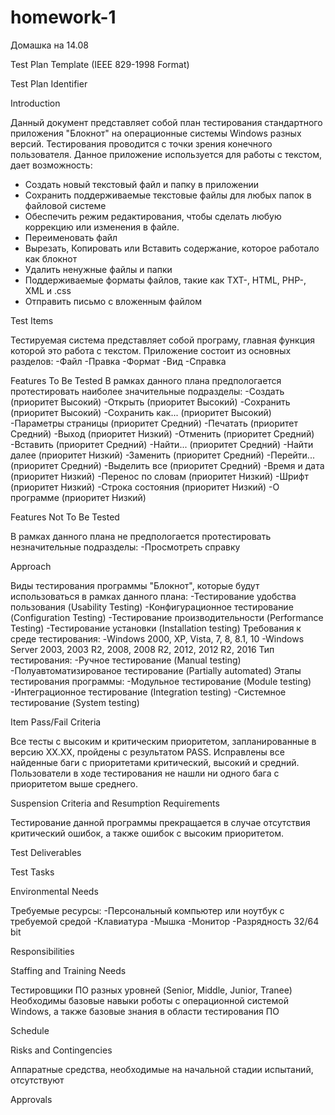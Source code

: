 # homework-1
Домашка на 14.08

Test Plan Template (IEEE 829-1998 Format) 
 
Test Plan Identifier 
 
Introduction 
 
Данный документ представляет собой план тестирования стандартного приложения "Блокнот" на операционные системы Windows разных версий. Тестирования проводится с точки зрения конечного пользователя.
Данное приложение используется для работы с текстом, дает возможность:
- Создать новый текстовый файл и папку в приложении
- Сохранить поддерживаемые текстовые файлы для любых папок в файловой системе
- Обеспечить режим редактирования, чтобы сделать любую коррекцию или изменения в файле.
- Переименовать файл
- Вырезать, Копировать или Вставить содержание, которое работало как блокнот
- Удалить ненужные файлы и папки
- Поддерживаемые форматы файлов, такие как TXT-, HTML, PHP-, XML и .css
- Отправить письмо с вложенным файлом
 
Test Items 
 
Тестируемая система представляет собой програму, главная функция которой это работа с текстом. Приложение состоит из основных разделов:
-Файл
-Правка
-Формат
-Вид
-Справка
 
Features To Be Tested
В рамках данного плана предпологается протестировать наиболее значительные подразделы:
-Создать (приоритет Высокий)
-Открыть (приоритет Высокий)
-Сохранить (приоритет Высокий)
-Сохранить как... (приоритет Высокий)
-Параметры страницы (приоритет Средний)
-Печатать (приоритет Средний)
-Выход (приоритет Низкий)
-Отменить (приоритет Средний)
-Вставить (приоритет Средний)
-Найти... (приоритет Средний)
-Найти далее (приоритет Низкий)
-Заменить (приоритет Средний)
-Перейти... (приоритет Средний)
-Выделить все (приоритет Средний)
-Время и дата (приоритет Низкий)
-Перенос по словам (приоритет Низкий)
-Шрифт (приоритет Низкий)
-Строка состояния (приоритет Низкий)
-О программе (приоритет Низкий)

Features Not To Be Tested
 
В рамках данного плана не предпологается протестировать незначительные подразделы:
-Просмотреть справку

Approach 
 
Виды тестирования программы "Блокнот", которые будут использоваться в рамках данного плана:
-Тестирование удобства пользования (Usability Testing)
-Конфигурационное тестирование (Configuration Testing)
-Тестирование производительности (Performance Testing)
-Тестирование установки (Installation testing)
Требования к среде тестирования:
-Windows 2000, XP, Vista, 7, 8, 8.1, 10
-Windows Server 2003, 2003 R2, 2008, 2008 R2, 2012, 2012 R2, 2016
Тип тестирования:
-Ручное тестирование (Manual testing)
-Полуавтоматизированое тестирование (Partially automated)
Этапы тестирования программы:
-Модульное тестирование (Module testing)
-Интеграционное тестирование (Integration testing)
-Системное тестирование (System testing)

Item Pass/Fail Criteria 

Все тесты с высоким и критическим приоритетом, запланированные в версию ХХ.ХХ, пройдены с результатом PASS. Исправлены все найденные баги с приоритетами критический, высокий и средний. Пользователи в ходе тестирования не нашли ни одного бага с приоритетом выше среднего.
 
Suspension Criteria and Resumption Requirements  
 
Тестирование данной программы прекращается в случае отсутствия критический ошибок, а также ошибок с высоким приоритетом. 
 
Test Deliverables 
 
Test Tasks 
 
Environmental Needs 

Требуемые ресурсы:
-Персональный компьютер или ноутбук с требуемой средой
-Клавиатура
-Мышка
-Монитор
-Разрядность 32/64 bit
  
Responsibilities 
 
Staffing and Training Needs 

Тестировщики ПО разных уровней (Senior, Middle, Junior, Tranee)
Необходимы базовые навыки роботы с операционной системой Windows, а также базовые знания в области тестирования ПО 
 
Schedule 

Risks and Contingencies 

Аппаратные средства, необходимые на начальной стадии испытаний, отсутствуют 

Approvals 
 
